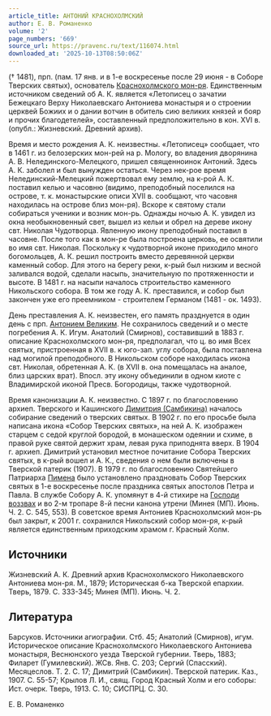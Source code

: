 ```yaml
---
article_title: АНТОНИЙ КРАСНОХОЛМСКИЙ
author: Е. В. Романенко
volume: '2'
page_numbers: '669'
source_url: https://pravenc.ru/text/116074.html
downloaded_at: '2025-10-13T08:50:06Z'
---
```


(† 1481), прп. (пам. 17 янв. и в 1-е воскресенье после 29 июня - в Соборе Тверских святых), основатель [Краснохолмского мон-ря](<https://pravenc.ru/text/КРАСНОХОЛМСКИЙ АНТОНИЕВ ВО ИМЯ СВЯТИТЕЛЯ НИКОЛАЯ ЧУДОТВОРЦА МУЖСКОЙ МОНАСТЫРЬ.html>). Единственным источником сведений об А. К. является «Летописец о зачатии Бежецкаго Верху Николаевскаго Антониева монастыря и о строении церквей Божиих и о дании вотчин в обитель сию великих князей и бояр и прочих благодетелей», составленный предположительно в кон. XVI в. (опубл.: Жизневский. Древний архив).

Время и место рождения А. К. неизвестны. «Летописец» сообщает, что в 1461 г. из белозерских мон-рей на р. Мологу, во владения дворянина А. В. Нелединского-Мелецкого, пришел священноинок Антоний. Здесь А. К. заболел и был вынужден остаться. Через нек-рое время Нелединский-Мелецкий пожертвовал ему землю, на к-рой А. К. поставил келью и часовню (видимо, преподобный поселился на острове, т. к. монастырские описи XVII в. сообщают, что часовня находилась на острове близ мон-ря). Вскоре к святому стали собираться ученики и возник мон-рь. Однажды ночью А. К. увидел из окна необыкновенный свет, вышел из кельи и обрел на дереве икону свт. Николая Чудотворца. Явленную икону преподобный поставил в часовне. После того как в мон-ре была построена церковь, ее освятили во имя свт. Николая. Поскольку к чудотворной иконе приходило много богомольцев, А. К. решил построить вместо деревянной церкви каменный собор. Для этого на берегу реки, к-рый был низким и весной заливался водой, сделали насыпь, значительную по протяженности и высоте. В 1481 г. на насыпи началось строительство каменного Никольского собора. В том же году А. К. преставился, и собор был закончен уже его преемником - строителем Германом (1481 - ок. 1493).

День преставления А. К. неизвестен, его память празднуется в один день с прп. [Антонием Великим](<https://pravenc.ru/text/Антоний Великий.html>). Не сохранилось сведений и о месте погребения А. К. Игум. Анатолий (Смирнов), составивший в 1883 г. описание Краснохолмского мон-ря, предполагал, что ц. во имя Всех святых, пристроенная в XVII в. к юго-зап. углу собора, была поставлена над могилой преподобного. В Никольском соборе находилась икона свт. Николая, обретенная А. К. (в XVII в. она помещалась на аналое, близ царских врат). Впосл. эту икону объединили в одном киоте с Владимирской иконой Пресв. Богородицы, также чудотворной.

Время канонизации А. К. неизвестно. С 1897 г. по благословению архиеп. Тверского и Кашинского [Димитрия (Самбикина)](<https://pravenc.ru/text/Димитрия (Самбикина).html>) началось собирание сведений о тверских святых. В 1902 г. по его просьбе была написана икона «Собор Тверских святых», на ней А. К. изображен старцем с седой круглой бородой, в монашеском одеянии и схиме, в правой руке святой держит храм, левая рука приподнята вверх. В 1904 г. архиеп. Димитрий установил местное почитание Собора Тверских святых, в к-рый вошел и А. К., сведения о нем были включены в Тверской патерик (1907). В 1979 г. по благословению Святейшего Патриарха [Пимена](https://pravenc.ru/text/Пимен.html) было установлено праздновать Собор Тверских святых в 1-е воскресенье после праздника святых апостолов Петра и Павла. В службе Собору А. К. упомянут в 4-й стихире на [Господи воззвах](<https://pravenc.ru/text/Господи воззвах.html>) и во 2-м тропаре 8-й песни канона утрени (Минея (МП). Июнь. Ч. 2. С. 545, 553). В советское время Антониев Краснохолмский мон-рь был закрыт, к 2001 г. сохранился Никольский собор мон-ря, к-рый является единственным приходским храмом г. Красный Холм.

## Источники

Жизневский А. К. Древний архив Краснохолмского Николаевского Антониева мон-ря. М., 1879; Историческая б-ка Тверской епархии. Тверь, 1879. С. 333-345; Минея (МП). Июнь. Ч. 2.

## Литература

Барсуков. Источники агиографии. Стб. 45; Анатолий (Смирнов), игум. Историческое описание Краснохолмского Николаевского Антониева монастыря, Веснюнского уезда Тверской губернии. Тверь, 1883; Филарет (Гумилевский). ЖСв. Янв. С. 203; Сергий (Спасский). Месяцеслов. Т. 2. С. 17; Димитрий (Самбикин). Тверской патерик. Каз., 1907. С. 55-57; Крылов Л. И., свящ. Город Красный Холм и его соборы: Ист. очерк. Тверь, 1913. С. 10; СИСПРЦ. С. 30.

Е. В. Романенко
